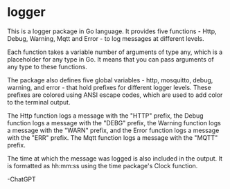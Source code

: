# logger
This is a logger package in Go language. It provides five functions - Http, Debug, Warning, Mqtt and Error - to log messages at different levels.

Each function takes a variable number of arguments of type any, which is a placeholder for any type in Go. It means that you can pass arguments of any type to these functions.

The package also defines five global variables - http, mosquitto, debug, warning, and error - that hold prefixes for different logger levels. These prefixes are colored using ANSI escape codes, which are used to add color to the terminal output.

The Http function logs a message with the "HTTP" prefix, the Debug function logs a message with the "DEBG" prefix, the Warning function logs a message with the "WARN" prefix, and the Error function logs a message with the "ERR" prefix. The Mqtt function logs a message with the "MQTT" prefix.

The time at which the message was logged is also included in the output. It is formatted as hh:mm:ss using the time package's Clock function.

-ChatGPT
